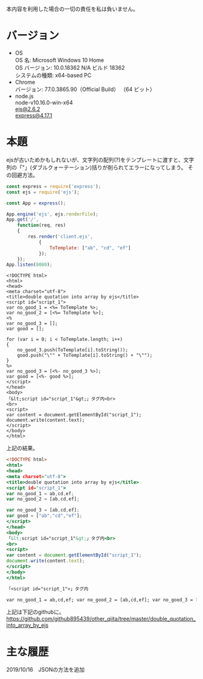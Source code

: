 本内容を利用した場合の一切の責任を私は負いません。

# バージョン
- OS  
OS 名:                  Microsoft Windows 10 Home  
OS バージョン:          10.0.18362 N/A ビルド 18362   
システムの種類:         x64-based PC  
- Chrome  
バージョン: 77.0.3865.90（Official Build） （64 ビット）
- node.js  
node-v10.16.0-win-x64  
ejs@2.6.2  
express@4.17.1  

# 本題
ejsが古いためかもしれないが、文字列の配列(?)をテンプレートに渡すと、文字列の「"」(ダブルクォーテーション)括りが削られてエラーになってしまう。
その回避方法。

```Javascript:server.js
const express = require('express');
const ejs = require('ejs');

const App = express();

App.engine('ejs', ejs.renderFile);
App.get('/',
    function(req, res)
    {
        res.render('client.ejs',
            {
                ToTemplate: ["ab", "cd", "ef"]
            });
    });
App.listen(8080);
```

```Javascript:views/client.ejs
<!DOCTYPE html>
<html>
<head>
<meta charset="utf-8">
<title>double quotation into array by ejs</title>
<script id="script_1">
var no_good_1 = <%= ToTemplate %>;
var no_good_2 = [<%= ToTemplate %>];
<%
var no_good_3 = [];
var good = [];

for (var i = 0; i < ToTemplate.length; i++)
{
    no_good_3.push(ToTemplate[i].toString());
    good.push("\"" + ToTemplate[i].toString() + "\"");
}
%>
var no_good_3 = [<%- no_good_3 %>];
var good = [<%- good %>];
</script>
</head>
<body>
「&lt;script id="script_1"&gt;」タグ内<br>
<br>
<script>
var content = document.getElementById("script_1");
document.write(content.text);
</script>
</body>
</html>
```

上記の結果。

```HTML:out.htm
<!DOCTYPE html>
<html>
<head>
<meta charset="utf-8">
<title>double quotation into array by ejs</title>
<script id="script_1">
var no_good_1 = ab,cd,ef;
var no_good_2 = [ab,cd,ef];

var no_good_3 = [ab,cd,ef];
var good = ["ab","cd","ef"];
</script>
</head>
<body>
「&lt;script id="script_1"&gt;」タグ内<br>
<br>
<script>
var content = document.getElementById("script_1");
document.write(content.text);
</script>
</body>
</html>
```

```TEXT:display.txt
「<script id="script_1">」タグ内

var no_good_1 = ab,cd,ef; var no_good_2 = [ab,cd,ef]; var no_good_3 = [ab,cd,ef]; var good = ["ab","cd","ef"];
```

上記は下記のgithubに。  
https://github.com/github895439/other_qiita/tree/master/double_quotation_into_array_by_ejs

# 主な履歴
2019/10/16　JSONの方法を追加  
